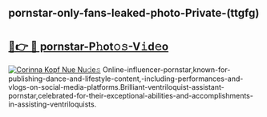 ## pornstar-only-fans​-leaked-photo​-Private-(ttgfg)


# <h2><a href="https://mediaupload.pro?title=pornstar&ref=git">🔗👉 🔴 pornstar-P𝚑ot𝚘𝚜-V𝚒d𝚎o</a></h2>

[![Corinna Kopf Nue Nu𝚍e𝚜](https://i.imgur.com/0qMVB7G.gif)](https://mediaupload.pro?title=pornstar&ref=git)
Online-influencer-pornstar,known-for-publishing-dance-and-lifestyle-content,-including-performances-and-vlogs-on-social-media-platforms.Brilliant-ventriloquist-assistant-pornstar,celebrated-for-their-exceptional-abilities-and-accomplishments-in-assisting-ventriloquists.  
